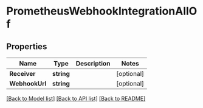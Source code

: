 # PrometheusWebhookIntegrationAllOf

## Properties

Name | Type | Description | Notes
------------ | ------------- | ------------- | -------------
**Receiver** | **string** |  | [optional] 
**WebhookUrl** | **string** |  | [optional] 

[[Back to Model list]](../README.md#documentation-for-models) [[Back to API list]](../README.md#documentation-for-api-endpoints) [[Back to README]](../README.md)


